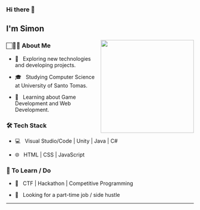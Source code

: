 ### Hi there 👋<h2> I'm Simon</h2>

<img align='right' src="https://media.giphy.com/media/udK21RQeWtaGQ/giphy.gif" height="250">

<h3>🏻👨‍🦱 About Me </h3>



- 🤔 &nbsp; Exploring new technologies and developing projects.

- 🎓 &nbsp; Studying Computer Science at University of Santo Tomas.

- 🌱 &nbsp; Learning about Game Development and Web Development.



<h3>🛠 Tech Stack</h3>



- 💻 &nbsp; Visual Studio/Code | Unity | Java | C#

- 🌐 &nbsp; HTML | CSS | JavaScript



<h3>📃 To Learn / Do</h3>



- 🔧 &nbsp; CTF | Hackathon | Competitive Programming

- 💼 &nbsp; Looking for a part-time job / side hustle



<hr>
